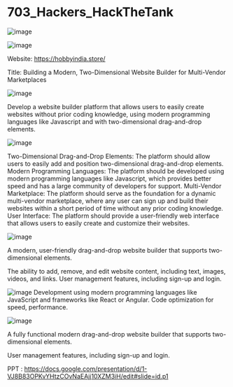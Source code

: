 # 703_Hackers_HackTheTank

![image](https://user-images.githubusercontent.com/82694741/227706642-6a2cf047-d023-4774-a7d4-417077e7fd15.png)


![image](https://user-images.githubusercontent.com/82694741/227706439-33470746-a70a-4d00-a52a-2276d9d1efd4.png)

Website: https://hobbyindia.store/

Title: Building a Modern, 
Two-Dimensional Website Builder for Multi-Vendor Marketplaces

![image](https://user-images.githubusercontent.com/82694741/227706484-27b3b529-e695-476f-a526-0ccd89ddce29.png)

Develop a website builder platform that allows users to easily create websites
without prior coding knowledge, using modern programming languages like
Javascript and with two-dimensional drag-and-drop elements.

![image](https://user-images.githubusercontent.com/82694741/227706524-15d3ec68-3880-40f6-8e88-e8a76995fcc1.png)

Two-Dimensional Drag-and-Drop Elements: The platform should allow users
to easily add and position two-dimensional drag-and-drop elements.
Modern Programming Languages: The platform should be developed using
modern programming languages like Javascript, which provides better
speed and has a large community of developers for support.
Multi-Vendor Marketplace: The platform should serve as the foundation for
a dynamic multi-vendor marketplace, where any user can sign up and build
their websites within a short period of time without any prior coding
knowledge.
User Interface: The platform should provide a user-friendly web interface
that allows users to easily create and customize their websites.

![image](https://user-images.githubusercontent.com/82694741/227706529-95444781-bd93-4c77-85d0-0572a38c2f51.png)


A modern, user-friendly drag-and-drop website builder that supports two-
dimensional elements.

The ability to add, remove, and edit website content, including text, images,
videos, and links.
User management features, including sign-up and login.

![image](https://user-images.githubusercontent.com/82694741/227706538-af61e840-4f0e-477e-86f2-900eba89bbb6.png)
Development using modern programming languages like JavaScript and
frameworks like React or Angular.
Code optimization for speed, performance.

![image](https://user-images.githubusercontent.com/82694741/227706544-43952ec3-7b75-49e6-9aa3-e45090867078.png)

A fully functional modern drag-and-drop website builder that supports two-
dimensional elements.

User management features, including sign-up and login.

PPT : 
https://docs.google.com/presentation/d/1-VJ8B83OPKvYHtzCOvNaEAjj10XZM3iH/edit#slide=id.p1
